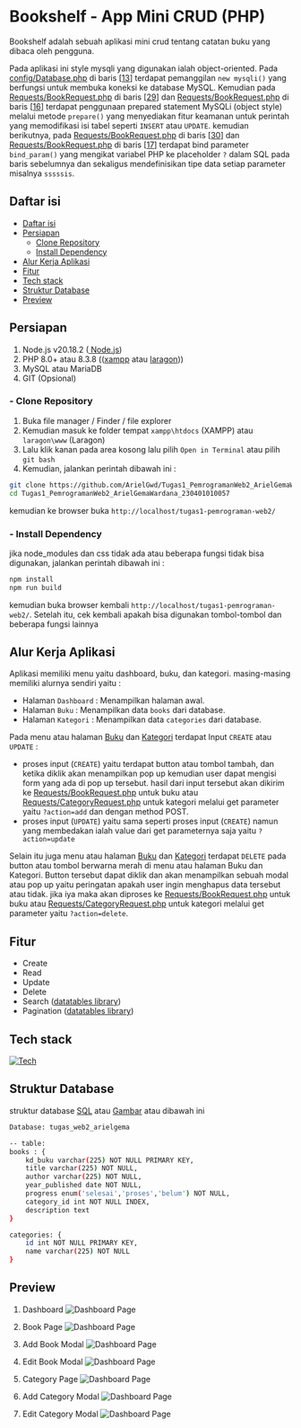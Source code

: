 # Bookshelf - App Mini CRUD (PHP)
Bookshelf adalah sebuah aplikasi mini crud tentang catatan buku yang dibaca oleh pengguna.   

Pada aplikasi ini style mysqli yang digunakan ialah object-oriented. Pada [config/Database.php](https://github.com/ArielGwd/tugas1-pemrograman-web2/blob/main/config/Database.php) di baris [[13](https://github.com/ArielGwd/tugas1-pemrograman-web2/blob/72b1c8c8d7a404a47a7374d0dcbf182c6ecbb305/config/Database.php#L13)] terdapat pemanggilan `new mysqli()` yang berfungsi untuk membuka koneksi ke database MySQL. Kemudian pada [Requests/BookRequest.php](Requests/BookRequest.php) di baris [[29](https://github.com/ArielGwd/Tugas1_PemrogramanWeb2_ArielGemaWardana_230401010057/blob/0958dff9c39bfa57eb4302a0ff5a4051fdb51bbc/Requests/BookRequest.php#L29)] dan [Requests/BookRequest.php](Requests/CategoryRequest.php) di baris [[16](https://github.com/ArielGwd/Tugas1_PemrogramanWeb2_ArielGemaWardana_230401010057/blob/0958dff9c39bfa57eb4302a0ff5a4051fdb51bbc/Requests/CategoryRequest.php#L16)] terdapat penggunaan prepared statement MySQLi (object style) melalui metode `prepare()` yang menyediakan fitur keamanan untuk perintah yang memodifikasi isi tabel seperti `INSERT` atau `UPDATE`. kemudian berikutnya, pada [Requests/BookRequest.php](Requests/BookRequest.php) di baris [[30](https://github.com/ArielGwd/Tugas1_PemrogramanWeb2_ArielGemaWardana_230401010057/blob/0958dff9c39bfa57eb4302a0ff5a4051fdb51bbc/Requests/BookRequest.php#L30)] dan [Requests/BookRequest.php](Requests/CategoryRequest.php) di baris [[17](https://github.com/ArielGwd/Tugas1_PemrogramanWeb2_ArielGemaWardana_230401010057/blob/0958dff9c39bfa57eb4302a0ff5a4051fdb51bbc/Requests/CategoryRequest.php#L17)] terdapat bind parameter `bind_param()` yang mengikat variabel PHP ke placeholder `?` dalam SQL pada baris sebelumnya dan sekaligus mendefinisikan tipe data setiap parameter misalnya `sssssis`.

## Daftar isi
- [Daftar isi](https://github.com/ArielGwd/Tugas1_PemrogramanWeb2_ArielGemaWardana_230401010057#daftar-isi)
- [Persiapan](https://github.com/ArielGwd/Tugas1_PemrogramanWeb2_ArielGemaWardana_230401010057#persiapan)
  - [Clone Repository](https://github.com/ArielGwd/Tugas1_PemrogramanWeb2_ArielGemaWardana_230401010057#--clone-repository)
  - [Install Dependency](https://github.com/ArielGwd/Tugas1_PemrogramanWeb2_ArielGemaWardana_230401010057#--install-dependency)
- [Alur Kerja Aplikasi](https://github.com/ArielGwd/Tugas1_PemrogramanWeb2_ArielGemaWardana_230401010057#alur-kerja-aplikasi)
- [Fitur](https://github.com/ArielGwd/Tugas1_PemrogramanWeb2_ArielGemaWardana_230401010057#fitur)
- [Tech stack](https://github.com/ArielGwd/Tugas1_PemrogramanWeb2_ArielGemaWardana_230401010057#tech-stack)
- [Struktur Database](https://github.com/ArielGwd/Tugas1_PemrogramanWeb2_ArielGemaWardana_230401010057/#struktur-database)
- [Preview](https://github.com/ArielGwd/Tugas1_PemrogramanWeb2_ArielGemaWardana_230401010057/#preview)

## Persiapan 
1. Node.js v20.18.2 ([ Node.js](https://nodejs.org/en/download)) 
2. PHP 8.0+ atau 8.3.8 (([xampp](https://www.apachefriends.org/download.html) atau [laragon](https://laragon.org/download/)))
3. MySQL atau MariaDB 
4. GIT (Opsional)

### - Clone Repository   
1. Buka file manager / Finder / file explorer
2. Kemudian masuk ke folder tempat `xampp\htdocs` (XAMPP) atau `laragon\www` (Laragon)
3. Lalu klik kanan pada area kosong lalu pilih `Open in Terminal` atau pilih `git bash`
4. Kemudian, jalankan perintah dibawah ini :
```bash
git clone https://github.com/ArielGwd/Tugas1_PemrogramanWeb2_ArielGemaWardana_230401010057.git
cd Tugas1_PemrogramanWeb2_ArielGemaWardana_230401010057 
```  

kemudian ke browser buka `http://localhost/tugas1-pemrograman-web2/`

### - Install Dependency
jika node_modules dan css tidak ada atau beberapa fungsi tidak bisa digunakan, jalankan perintah dibawah ini :
```bash
npm install
npm run build
``` 

kemudian buka browser kembali `http://localhost/tugas1-pemrograman-web2/`. Setelah itu, cek kembali apakah bisa digunakan tombol-tombol dan beberapa fungsi lainnya

## Alur Kerja Aplikasi
Aplikasi memiliki menu yaitu dashboard, buku, dan kategori. masing-masing memiliki alurnya sendiri yaitu :
- Halaman `Dashboard` : Menampilkan halaman awal.
- Halaman `Buku` : Menampilkan data `books` dari database.
- Halaman `Kategori` : Menampilkan data `categories` dari database.

Pada menu atau halaman [Buku](books/main.php) dan [Kategori](categories/main.php) terdapat Input `CREATE` atau `UPDATE` :
- proses input (`CREATE`) yaitu terdapat button atau tombol tambah, dan ketika diklik akan menampilkan pop up kemudian user dapat mengisi form yang ada di pop up tersebut. hasil dari input tersebut akan dikirim ke [Requests/BookRequest.php](Requests/BookRequest.php) untuk buku atau [Requests/CategoryRequest.php](Requests/CategoryRequest.php) untuk kategori melalui get parameter yaitu `?action=add` dan dengan method POST.
- proses input (`UPDATE`) yaitu sama seperti proses input (`CREATE`) namun yang membedakan ialah value dari get parameternya saja yaitu `?action=update`

Selain itu juga menu atau halaman [Buku](books/main.php) dan [Kategori](categories/main.php) terdapat `DELETE` pada button atau tombol berwarna merah di menu atau halaman Buku dan Kategori. Button tersebut dapat diklik dan akan menampilkan sebuah modal atau pop up yaitu peringatan apakah user ingin menghapus data tersebut atau tidak. jika iya maka akan diproses ke [Requests/BookRequest.php](Requests/BookRequest.php) untuk buku atau [Requests/CategoryRequest.php](Requests/CategoryRequest.php) untuk kategori melalui get parameter yaitu `?action=delete`. 

## Fitur
- Create
- Read
- Update
- Delete
- Search ([datatables library](https://datatables.net/))
- Pagination ([datatables library](https://datatables.net/))

## Tech stack
[![Tech](https://skillicons.dev/icons?i=tailwind,php,mysql,js,npm&perline=6)](https://skillicons.dev)
  
## Struktur Database
struktur database [SQL](tugas_web2_arielgema.sql) atau [Gambar](assets/img/preview/database.png) atau dibawah ini
```bash
Database: tugas_web2_arielgema 

-- table: 
books : {
    kd_buku varchar(225) NOT NULL PRIMARY KEY,
    title varchar(225) NOT NULL, 
    author varchar(225) NOT NULL, 
    year_published date NOT NULL,
    progress enum('selesai','proses','belum') NOT NULL,
    category_id int NOT NULL INDEX,
    description text
}

categories: {
    id int NOT NULL PRIMARY KEY,
    name varchar(225) NOT NULL
} 
``` 

## Preview  
1. Dashboard
![Dashboard Page](assets/img/preview/dashboard.png)
 
2. Book Page
![Dashboard Page](assets/img/preview/buku.png)

3. Add Book Modal
![Dashboard Page](assets/img/preview/tambah-buku.png)

4. Edit Book Modal
![Dashboard Page](assets/img/preview/ubah-buku.png)

5. Category Page
![Dashboard Page](assets/img/preview/kategori.png)

6. Add Category Modal
![Dashboard Page](assets/img/preview/tambah-kategori.png)

7. Edit Category Modal
![Dashboard Page](assets/img/preview/ubah-kategori.png)
